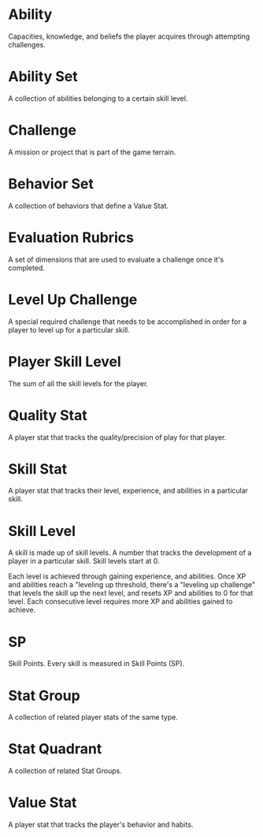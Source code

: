 # Ability

Capacities, knowledge, and beliefs the player acquires through attempting challenges.

# Ability Set

A collection of abilities belonging to a certain skill level.

# Challenge

A mission or project that is part of the game terrain.

# Behavior Set

A collection of behaviors that define a Value Stat.

# Evaluation Rubrics

A set of dimensions that are used to evaluate a challenge once it's completed.

# Level Up Challenge

A special required challenge that needs to be accomplished in order for a player to level up for a particular skill.

# Player Skill Level

The sum of all the skill levels for the player.

# Quality Stat

A player stat that tracks the quality/precision of play for that player.

# Skill Stat

A player stat that tracks their level, experience, and abilities in a particular skill.

# Skill Level

A skill is made up of skill levels. A number that tracks the development of a player in a particular skill. Skill levels start at 0.

Each level is achieved through gaining experience, and abilities.  Once  XP and abilities reach a "leveling up threshold, there's a "leveling up challenge" that levels the skill up the next level, and resets XP and abilities to 0 for that level. Each consecutive level requires more XP and abilities gained to achieve.  

# SP

Skill Points. Every skill is measured in Skill Points (SP).

# Stat Group

A collection of related player stats of the same type.

# Stat Quadrant

A collection of related Stat Groups.

# Value Stat

A player stat that tracks the player's behavior and habits.
